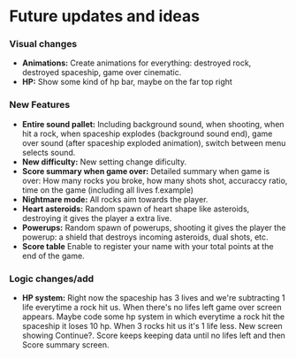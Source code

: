 # Future updates and ideas

### Visual changes
- **Animations:** Create animations for everything: destroyed rock, destroyed spaceship, game over cinematic.
- **HP:** Show some kind of hp bar, maybe on the far top right

### New Features
- **Entire sound pallet:** Including background sound, when shooting, when hit a rock, when spaceship explodes (background sound end), game over sound (after spaceship exploded animation), switch between menu selects sound.
- **New difficulty:** New setting change dificulty.
- **Score summary when game over:** Detailed summary when game is over: How many rocks you broke, how many shots shot, accuraccy ratio, time on the game (including all lives f.example)
- **Nightmare mode:** All rocks aim towards the player.
- **Heart asteroids:** Random spawn of heart shape like asteroids, destroying it gives the player a extra live.
- **Powerups:** Random spawn of powerups, shooting it gives the player the powerup: a shield that destroys incoming asteroids, dual shots, etc.
- **Score table** Enable to register your name with your total points at the end of the game.

### Logic changes/add
- **HP system:** Right now the spaceship has 3 lives and we're subtracting 1 life everytime a rock hit us. When there's no lifes left game over screen appears. Maybe code some hp system in which everytime a rock hit the spaceship it loses 10 hp. When 3 rocks hit us it's 1 life less. New screen showing Continue?. Score keeps keeping data until no lifes left and then Score summary screen.